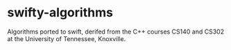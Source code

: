 # swifty-algorithms
Algorithms ported to swift, derifed from the C++ courses CS140 and CS302 at the University of Tennessee, Knoxville.
